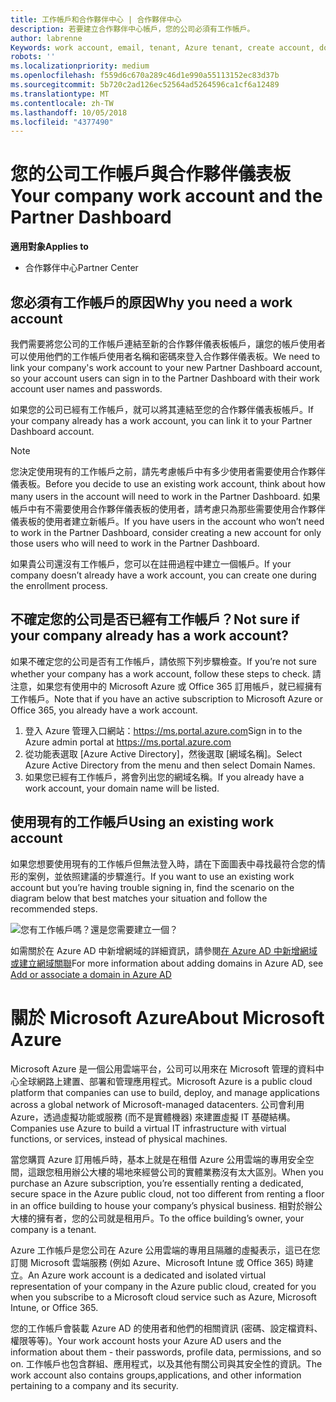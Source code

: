 ```yaml
---
title: 工作帳戶和合作夥伴中心 | 合作夥伴中心
description: 若要建立合作夥伴中心帳戶，您的公司必須有工作帳戶。
author: labrenne
Keywords: work account, email, tenant, Azure tenant, create account, domain name
robots: ''
ms.localizationpriority: medium
ms.openlocfilehash: f559d6c670a289c46d1e990a55113152ec83d37b
ms.sourcegitcommit: 5b720c2ad126ec52564ad5264596ca1cf6a12489
ms.translationtype: MT
ms.contentlocale: zh-TW
ms.lasthandoff: 10/05/2018
ms.locfileid: "4377490"
---
```

# <a name="your-company-work-account-and-the-partner-dashboard"></a><span data-ttu-id="36bde-103">您的公司工作帳戶與合作夥伴儀表板</span><span class="sxs-lookup"><span data-stu-id="36bde-103">Your company work account and the Partner Dashboard</span></span>  

**<span data-ttu-id="36bde-104">適用對象</span><span class="sxs-lookup"><span data-stu-id="36bde-104">Applies to</span></span>**

-  <span data-ttu-id="36bde-105">合作夥伴中心</span><span class="sxs-lookup"><span data-stu-id="36bde-105">Partner Center</span></span>

## <a name="why-you-need-a-work-account"></a><span data-ttu-id="36bde-106">您必須有工作帳戶的原因</span><span class="sxs-lookup"><span data-stu-id="36bde-106">Why you need a work account</span></span>

<span data-ttu-id="36bde-107">我們需要將您公司的工作帳戶連結至新的合作夥伴儀表板帳戶，讓您的帳戶使用者可以使用他們的工作帳戶使用者名稱和密碼來登入合作夥伴儀表板。</span><span class="sxs-lookup"><span data-stu-id="36bde-107">We need to link your company's work account to your new Partner Dashboard account, so your account users can sign in to the Partner Dashboard with their work account user names and passwords.</span></span>

<span data-ttu-id="36bde-108">如果您的公司已經有工作帳戶，就可以將其連結至您的合作夥伴儀表板帳戶。</span><span class="sxs-lookup"><span data-stu-id="36bde-108">If your company already has a work account, you can link it to your Partner Dashboard account.</span></span> 

> [!NOTE]  
>  <span data-ttu-id="36bde-109">您決定使用現有的工作帳戶之前，請先考慮帳戶中有多少使用者需要使用合作夥伴儀表板。</span><span class="sxs-lookup"><span data-stu-id="36bde-109">Before you decide to use an existing work account, think about how many users in the account will need to work in the Partner Dashboard.</span></span> <span data-ttu-id="36bde-110">如果帳戶中有不需要使用合作夥伴儀表板的使用者，請考慮只為那些需要使用合作夥伴儀表板的使用者建立新帳戶。</span><span class="sxs-lookup"><span data-stu-id="36bde-110">If you have users in the account who won’t need to work in the Partner Dashboard, consider creating a new account for only those users who will need to work in the Partner Dashboard.</span></span>

<span data-ttu-id="36bde-111">如果貴公司還沒有工作帳戶，您可以在註冊過程中建立一個帳戶。</span><span class="sxs-lookup"><span data-stu-id="36bde-111">If your company doesn’t already have a work account, you can create one during the enrollment process.</span></span> 

## <a name="not-sure-if-your-company-already-has-a-work-account"></a><span data-ttu-id="36bde-112">不確定您的公司是否已經有工作帳戶？</span><span class="sxs-lookup"><span data-stu-id="36bde-112">Not sure if your company already has a work account?</span></span>

<span data-ttu-id="36bde-113">如果不確定您的公司是否有工作帳戶，請依照下列步驟檢查。</span><span class="sxs-lookup"><span data-stu-id="36bde-113">If you’re not sure whether your company has a work account, follow these steps to check.</span></span> <span data-ttu-id="36bde-114">請注意，如果您有使用中的 Microsoft Azure 或 Office 365 訂用帳戶，就已經擁有工作帳戶。</span><span class="sxs-lookup"><span data-stu-id="36bde-114">Note that if you have an active subscription to Microsoft Azure or Office 365, you already have a work account.</span></span>
1.  <span data-ttu-id="36bde-115">登入 Azure 管理入口網站：https://ms.portal.azure.com</span><span class="sxs-lookup"><span data-stu-id="36bde-115">Sign in to the Azure admin portal at https://ms.portal.azure.com</span></span>
2.  <span data-ttu-id="36bde-116">從功能表選取 [Azure Active Directory]，然後選取 [網域名稱]。</span><span class="sxs-lookup"><span data-stu-id="36bde-116">Select Azure Active Directory from the menu and then select Domain Names.</span></span>
3.  <span data-ttu-id="36bde-117">如果您已經有工作帳戶，將會列出您的網域名稱。</span><span class="sxs-lookup"><span data-stu-id="36bde-117">If you already have a work account, your domain name will be listed.</span></span>

## <a name="using-an-existing-work-account"></a><span data-ttu-id="36bde-118">使用現有的工作帳戶</span><span class="sxs-lookup"><span data-stu-id="36bde-118">Using an existing work account</span></span>

<span data-ttu-id="36bde-119">如果您想要使用現有的工作帳戶但無法登入時，請在下面圖表中尋找最符合您的情形的案例，並依照建議的步驟進行。</span><span class="sxs-lookup"><span data-stu-id="36bde-119">If you want to use an existing work account but you’re having trouble signing in, find the scenario on the diagram below that best matches your situation and follow the recommended steps.</span></span> 

![您有工作帳戶嗎？還是您需要建立一個？](images/onboardingAADFlow.png)

<span data-ttu-id="36bde-121">如需關於在 Azure AD 中新增網域的詳細資訊，請參閱[在 Azure AD 中新增網域或建立網域關聯](https://docs.microsoft.com/azure/active-directory/active-directory-add-domain)</span><span class="sxs-lookup"><span data-stu-id="36bde-121">For more information about adding domains in Azure AD, see [Add or associate a domain in Azure AD](https://docs.microsoft.com/azure/active-directory/active-directory-add-domain)</span></span>

# <a name="about-microsoft-azure"></a><span data-ttu-id="36bde-122">關於 Microsoft Azure</span><span class="sxs-lookup"><span data-stu-id="36bde-122">About Microsoft Azure</span></span>

<span data-ttu-id="36bde-123">Microsoft Azure 是一個公用雲端平台，公司可以用來在 Microsoft 管理的資料中心全球網路上建置、部署和管理應用程式。</span><span class="sxs-lookup"><span data-stu-id="36bde-123">Microsoft Azure is a public cloud platform that companies can use to build, deploy, and manage applications across a global network of Microsoft-managed datacenters.</span></span> <span data-ttu-id="36bde-124">公司會利用 Azure，透過虛擬功能或服務 (而不是實體機器) 來建置虛擬 IT 基礎結構。</span><span class="sxs-lookup"><span data-stu-id="36bde-124">Companies use Azure to build a virtual IT infrastructure with virtual functions, or services, instead of physical machines.</span></span> 

<span data-ttu-id="36bde-125">當您購買 Azure 訂用帳戶時，基本上就是在租借 Azure 公用雲端的專用安全空間，這跟您租用辦公大樓的場地來經營公司的實體業務沒有太大區別。</span><span class="sxs-lookup"><span data-stu-id="36bde-125">When you purchase an Azure subscription, you’re essentially renting a dedicated, secure space in the Azure public cloud, not too different from renting a floor in an office building to house your company’s physical business.</span></span> <span data-ttu-id="36bde-126">相對於辦公大樓的擁有者，您的公司就是租用戶。</span><span class="sxs-lookup"><span data-stu-id="36bde-126">To the office building’s owner, your company is a tenant.</span></span> 

<span data-ttu-id="36bde-127">Azure 工作帳戶是您公司在 Azure 公用雲端的專用且隔離的虛擬表示，這已在您訂閱 Microsoft 雲端服務 (例如 Azure、Microsoft Intune 或 Office 365) 時建立。</span><span class="sxs-lookup"><span data-stu-id="36bde-127">An Azure work account is a dedicated and isolated virtual representation of your company in the Azure public cloud, created for you when you subscribe to a Microsoft cloud service such as Azure, Microsoft Intune, or Office 365.</span></span> 

<span data-ttu-id="36bde-128">您的工作帳戶會裝載 Azure AD 的使用者和他們的相關資訊 (密碼、設定檔資料、權限等等)。</span><span class="sxs-lookup"><span data-stu-id="36bde-128">Your work account hosts your Azure AD users and the information about them - their passwords, profile data, permissions, and so on.</span></span> <span data-ttu-id="36bde-129">工作帳戶也包含群組、應用程式，以及其他有關公司與其安全性的資訊。</span><span class="sxs-lookup"><span data-stu-id="36bde-129">The work account also contains groups,applications, and other information pertaining to a company and its security.</span></span> 
